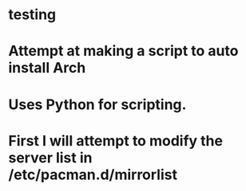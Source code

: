 # testing
# Attempt at making a script to auto install Arch
# Uses Python for scripting.
# First I will attempt to modify the server list in /etc/pacman.d/mirrorlist

